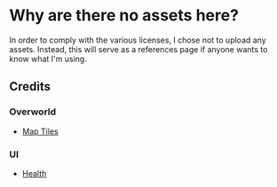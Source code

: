 # Why are there no assets here?
In order to comply with the various licenses, I chose not to upload any assets. Instead,
this will serve as a references page if anyone wants to know what I'm using.

## Credits
### Overworld
- [Map Tiles](https://0x72.itch.io/dungeontileset-ii)

### UI
- [Health](https://opengameart.org/content/heart-health-bar)
